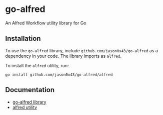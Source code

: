 go-alfred
=========

An Alfred Workflow utility library for Go

Installation
------------

To use the `go-alfred` library, include `github.com/jason0x43/go-alfred` as a dependency in your code. The library imports as `alfred`.

To install the `alfred` utility, run:

    go install github.com/jason0x43/go-alfred/alfred

Documentation
-------------

- [go-alfred library](http://godoc.org/github.com/jason0x43/go-alfred)
- [alfred utility](http://godoc.org/github.com/jason0x43/go-alfred/alfred)
